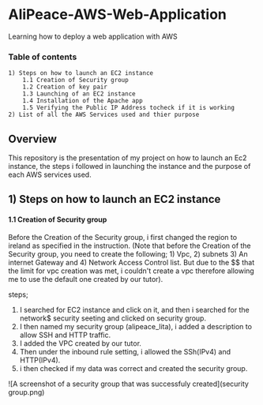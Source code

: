 # AliPeace-AWS-Web-Application
 Learning how to deploy a web application with AWS
### Table of contents
    1) Steps on how to launch an EC2 instance
        1.1 Creation of Security group
        1.2 Creation of key pair
        1.3 Launching of an EC2 instance
        1.4 Installation of the Apache app 
        1.5 Verifying the Public IP Address tocheck if it is working
    2) List of all the AWS Services used and thier purpose

## Overview

This repository is the presentation of my project on how to launch 
an Ec2 instance, the steps i followed in launching the instance and 
the purpose of each AWS services used.

## 1) Steps on how to launch an EC2 instance

#### 1.1 Creation of Security group

Before the Creation of the Security group, i first changed the region
to ireland as specified in the instruction. (Note that before the Creation
of the Security group, you need to create the following; 1) Vpc, 2) subnets
3) An internet Gateway and 4) Network Access Control list. But due to the $$
that the limit for vpc creation was met, i couldn't create a vpc therefore allowing 
me to use the default one created by our tutor). 

steps;
1) I searched for EC2 instance and click on it, and then i searched for the network$ security seeting 
and clicked on security group.
2)  I then named my security group (alipeace_lita), i added a description to allow SSH and HTTP traffic.
3) I added the VPC created by our tutor.
4) Then under the inbound rule setting, i allowed the SSh(IPv4) and HTTP(IPv4).
5) i then checked if my data was correct and created the security group.

![A screenshot of a security group that was successfuly created](security group.png)



